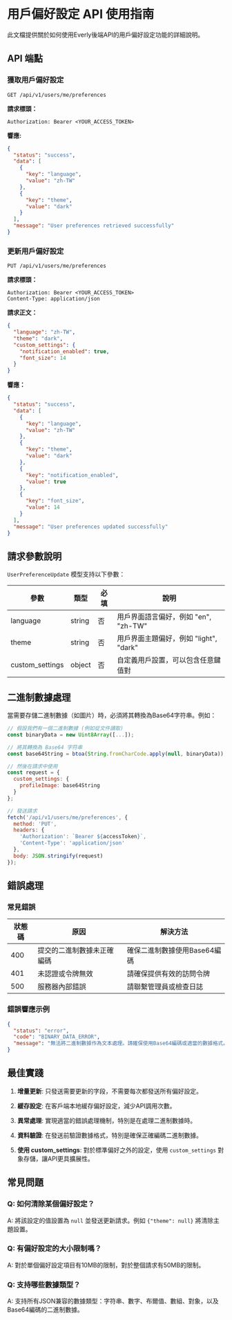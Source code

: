 # 用戶偏好設定 API 使用指南

此文檔提供關於如何使用Everly後端API的用戶偏好設定功能的詳細說明。

## API 端點

### 獲取用戶偏好設定

```
GET /api/v1/users/me/preferences
```

**請求標頭：**
```
Authorization: Bearer <YOUR_ACCESS_TOKEN>
```

**響應:**
```json
{
  "status": "success",
  "data": [
    {
      "key": "language",
      "value": "zh-TW"
    },
    {
      "key": "theme",
      "value": "dark"
    }
  ],
  "message": "User preferences retrieved successfully"
}
```

### 更新用戶偏好設定

```
PUT /api/v1/users/me/preferences
```

**請求標頭：**
```
Authorization: Bearer <YOUR_ACCESS_TOKEN>
Content-Type: application/json
```

**請求正文：**
```json
{
  "language": "zh-TW",
  "theme": "dark",
  "custom_settings": {
    "notification_enabled": true,
    "font_size": 14
  }
}
```

**響應：**
```json
{
  "status": "success",
  "data": [
    {
      "key": "language",
      "value": "zh-TW"
    },
    {
      "key": "theme",
      "value": "dark"
    },
    {
      "key": "notification_enabled",
      "value": true
    },
    {
      "key": "font_size",
      "value": 14
    }
  ],
  "message": "User preferences updated successfully"
}
```

## 請求參數說明

`UserPreferenceUpdate` 模型支持以下參數：

| 參數 | 類型 | 必填 | 說明 |
|-----|------|------|------|
| language | string | 否 | 用戶界面語言偏好，例如 "en", "zh-TW" |
| theme | string | 否 | 用戶界面主題偏好，例如 "light", "dark" |
| custom_settings | object | 否 | 自定義用戶設置，可以包含任意鍵值對 |

## 二進制數據處理

當需要存儲二進制數據（如圖片）時，必須將其轉換為Base64字符串。例如：

```javascript
// 假設我們有一個二進制數據 (例如從文件讀取)
const binaryData = new Uint8Array([...]);

// 將其轉換為 Base64 字符串
const base64String = btoa(String.fromCharCode.apply(null, binaryData));

// 然後在請求中使用
const request = {
  custom_settings: {
    profileImage: base64String
  }
};

// 發送請求
fetch('/api/v1/users/me/preferences', {
  method: 'PUT',
  headers: {
    'Authorization': `Bearer ${accessToken}`,
    'Content-Type': 'application/json'
  },
  body: JSON.stringify(request)
});
```

## 錯誤處理

### 常見錯誤

| 狀態碼 | 原因 | 解決方法 |
|-------|-----|---------|
| 400 | 提交的二進制數據未正確編碼 | 確保二進制數據使用Base64編碼 |
| 401 | 未認證或令牌無效 | 請確保提供有效的訪問令牌 |
| 500 | 服務器內部錯誤 | 請聯繫管理員或檢查日誌 |

### 錯誤響應示例

```json
{
  "status": "error",
  "code": "BINARY_DATA_ERROR",
  "message": "無法將二進制數據作為文本處理。請確保使用Base64編碼或適當的數據格式。"
}
```

## 最佳實踐

1. **增量更新**: 只發送需要更新的字段，不需要每次都發送所有偏好設定。

2. **緩存設定**: 在客戶端本地緩存偏好設定，減少API調用次數。

3. **異常處理**: 實現適當的錯誤處理機制，特別是在處理二進制數據時。

4. **資料驗證**: 在發送前驗證數據格式，特別是確保正確編碼二進制數據。

5. **使用 custom_settings**: 對於標準偏好之外的設定，使用 `custom_settings` 對象存儲，讓API更具擴展性。

## 常見問題

### Q: 如何清除某個偏好設定？
A: 將該設定的值設置為 `null` 並發送更新請求。例如 `{"theme": null}` 將清除主題設置。

### Q: 有偏好設定的大小限制嗎？
A: 對於單個偏好設定項目有10MB的限制，對於整個請求有50MB的限制。

### Q: 支持哪些數據類型？
A: 支持所有JSON兼容的數據類型：字符串、數字、布爾值、數組、對象，以及Base64編碼的二進制數據。 
